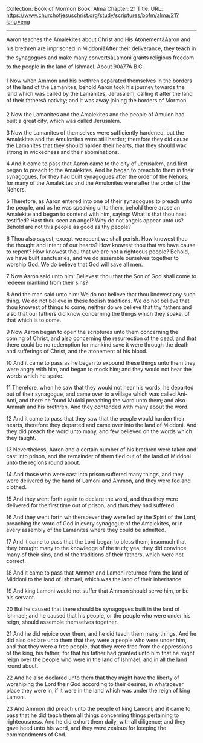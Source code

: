 Collection: Book of Mormon
Book: Alma
Chapter: 21
Title: 
URL: https://www.churchofjesuschrist.org/study/scriptures/bofm/alma/21?lang=eng

---

Aaron teaches the Amalekites about Christ and His AtonementâAaron and his brethren are imprisoned in MiddoniâAfter their deliverance, they teach in the synagogues and make many convertsâLamoni grants religious freedom to the people in the land of Ishmael. About 90â77Â B.C.

1 Now when Ammon and his brethren separated themselves in the borders of the land of the Lamanites, behold Aaron took his journey towards the land which was called by the Lamanites, Jerusalem, calling it after the land of their fathersâ nativity; and it was away joining the borders of Mormon.

2 Now the Lamanites and the Amalekites and the people of Amulon had built a great city, which was called Jerusalem.

3 Now the Lamanites of themselves were sufficiently hardened, but the Amalekites and the Amulonites were still harder; therefore they did cause the Lamanites that they should harden their hearts, that they should wax strong in wickedness and their abominations.

4 And it came to pass that Aaron came to the city of Jerusalem, and first began to preach to the Amalekites. And he began to preach to them in their synagogues, for they had built synagogues after the order of the Nehors; for many of the Amalekites and the Amulonites were after the order of the Nehors.

5 Therefore, as Aaron entered into one of their synagogues to preach unto the people, and as he was speaking unto them, behold there arose an Amalekite and began to contend with him, saying: What is that thou hast testified? Hast thou seen an angel? Why do not angels appear unto us? Behold are not this people as good as thy people?

6 Thou also sayest, except we repent we shall perish. How knowest thou the thought and intent of our hearts? How knowest thou that we have cause to repent? How knowest thou that we are not a righteous people? Behold, we have built sanctuaries, and we do assemble ourselves together to worship God. We do believe that God will save all men.

7 Now Aaron said unto him: Believest thou that the Son of God shall come to redeem mankind from their sins?

8 And the man said unto him: We do not believe that thou knowest any such thing. We do not believe in these foolish traditions. We do not believe that thou knowest of things to come, neither do we believe that thy fathers and also that our fathers did know concerning the things which they spake, of that which is to come.

9 Now Aaron began to open the scriptures unto them concerning the coming of Christ, and also concerning the resurrection of the dead, and that there could be no redemption for mankind save it were through the death and sufferings of Christ, and the atonement of his blood.

10 And it came to pass as he began to expound these things unto them they were angry with him, and began to mock him; and they would not hear the words which he spake.

11 Therefore, when he saw that they would not hear his words, he departed out of their synagogue, and came over to a village which was called Ani-Anti, and there he found Muloki preaching the word unto them; and also Ammah and his brethren. And they contended with many about the word.

12 And it came to pass that they saw that the people would harden their hearts, therefore they departed and came over into the land of Middoni. And they did preach the word unto many, and few believed on the words which they taught.

13 Nevertheless, Aaron and a certain number of his brethren were taken and cast into prison, and the remainder of them fled out of the land of Middoni unto the regions round about.

14 And those who were cast into prison suffered many things, and they were delivered by the hand of Lamoni and Ammon, and they were fed and clothed.

15 And they went forth again to declare the word, and thus they were delivered for the first time out of prison; and thus they had suffered.

16 And they went forth whithersoever they were led by the Spirit of the Lord, preaching the word of God in every synagogue of the Amalekites, or in every assembly of the Lamanites where they could be admitted.

17 And it came to pass that the Lord began to bless them, insomuch that they brought many to the knowledge of the truth; yea, they did convince many of their sins, and of the traditions of their fathers, which were not correct.

18 And it came to pass that Ammon and Lamoni returned from the land of Middoni to the land of Ishmael, which was the land of their inheritance.

19 And king Lamoni would not suffer that Ammon should serve him, or be his servant.

20 But he caused that there should be synagogues built in the land of Ishmael; and he caused that his people, or the people who were under his reign, should assemble themselves together.

21 And he did rejoice over them, and he did teach them many things. And he did also declare unto them that they were a people who were under him, and that they were a free people, that they were free from the oppressions of the king, his father; for that his father had granted unto him that he might reign over the people who were in the land of Ishmael, and in all the land round about.

22 And he also declared unto them that they might have the liberty of worshiping the Lord their God according to their desires, in whatsoever place they were in, if it were in the land which was under the reign of king Lamoni.

23 And Ammon did preach unto the people of king Lamoni; and it came to pass that he did teach them all things concerning things pertaining to righteousness. And he did exhort them daily, with all diligence; and they gave heed unto his word, and they were zealous for keeping the commandments of God.
